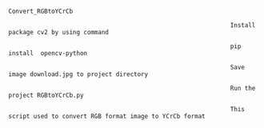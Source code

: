                                                                 
                                                                           Convert_RGBtoYCrCb
                                                                           
                                                                  Install package cv2 by using command
                                                                  
                                                                  pip install  opencv-python
                                                                  
                                                                  Save image download.jpg to project directory
                                                                  
                                                                  Run the project RGBtoYCrCb.py
                                                                  
                                                                  This script used to convert RGB format image to YCrCb format




